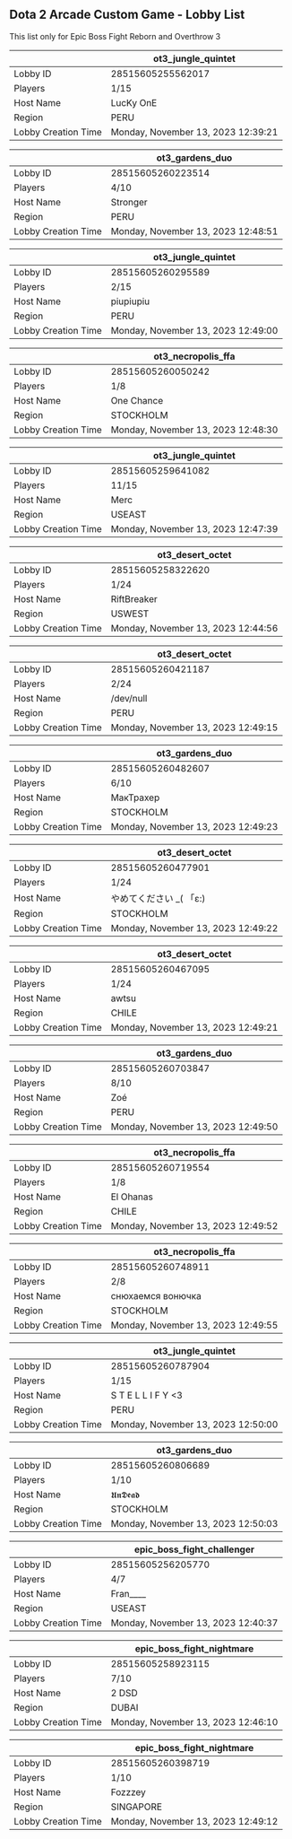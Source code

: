 ## Dota 2 Arcade Custom Game - Lobby List

This list only for Epic Boss Fight Reborn and Overthrow 3

|  | ot3_jungle_quintet |
| ------ | ------ |
| Lobby ID | 28515605255562017 |
| Players | 1/15 |
| Host Name | LucKy OnE |
| Region | PERU |
| Lobby Creation Time | Monday, November 13, 2023 12:39:21 |


|  | ot3_gardens_duo |
| ------ | ------ |
| Lobby ID | 28515605260223514 |
| Players | 4/10 |
| Host Name | Stronger |
| Region | PERU |
| Lobby Creation Time | Monday, November 13, 2023 12:48:51 |


|  | ot3_jungle_quintet |
| ------ | ------ |
| Lobby ID | 28515605260295589 |
| Players | 2/15 |
| Host Name | piupiupiu |
| Region | PERU |
| Lobby Creation Time | Monday, November 13, 2023 12:49:00 |


|  | ot3_necropolis_ffa |
| ------ | ------ |
| Lobby ID | 28515605260050242 |
| Players | 1/8 |
| Host Name | One Chance |
| Region | STOCKHOLM |
| Lobby Creation Time | Monday, November 13, 2023 12:48:30 |


|  | ot3_jungle_quintet |
| ------ | ------ |
| Lobby ID | 28515605259641082 |
| Players | 11/15 |
| Host Name | Merc |
| Region | USEAST |
| Lobby Creation Time | Monday, November 13, 2023 12:47:39 |


|  | ot3_desert_octet |
| ------ | ------ |
| Lobby ID | 28515605258322620 |
| Players | 1/24 |
| Host Name | RiftBreaker |
| Region | USWEST |
| Lobby Creation Time | Monday, November 13, 2023 12:44:56 |


|  | ot3_desert_octet |
| ------ | ------ |
| Lobby ID | 28515605260421187 |
| Players | 2/24 |
| Host Name | /dev/null |
| Region | PERU |
| Lobby Creation Time | Monday, November 13, 2023 12:49:15 |


|  | ot3_gardens_duo |
| ------ | ------ |
| Lobby ID | 28515605260482607 |
| Players | 6/10 |
| Host Name | МакТрахер |
| Region | STOCKHOLM |
| Lobby Creation Time | Monday, November 13, 2023 12:49:23 |


|  | ot3_desert_octet |
| ------ | ------ |
| Lobby ID | 28515605260477901 |
| Players | 1/24 |
| Host Name | やめてください _( 「ε:) |
| Region | STOCKHOLM |
| Lobby Creation Time | Monday, November 13, 2023 12:49:22 |


|  | ot3_desert_octet |
| ------ | ------ |
| Lobby ID | 28515605260467095 |
| Players | 1/24 |
| Host Name | awtsu |
| Region | CHILE |
| Lobby Creation Time | Monday, November 13, 2023 12:49:21 |


|  | ot3_gardens_duo |
| ------ | ------ |
| Lobby ID | 28515605260703847 |
| Players | 8/10 |
| Host Name | Zoé |
| Region | PERU |
| Lobby Creation Time | Monday, November 13, 2023 12:49:50 |


|  | ot3_necropolis_ffa |
| ------ | ------ |
| Lobby ID | 28515605260719554 |
| Players | 1/8 |
| Host Name | El Ohanas |
| Region | CHILE |
| Lobby Creation Time | Monday, November 13, 2023 12:49:52 |


|  | ot3_necropolis_ffa |
| ------ | ------ |
| Lobby ID | 28515605260748911 |
| Players | 2/8 |
| Host Name | снюхаемся вонючка |
| Region | STOCKHOLM |
| Lobby Creation Time | Monday, November 13, 2023 12:49:55 |


|  | ot3_jungle_quintet |
| ------ | ------ |
| Lobby ID | 28515605260787904 |
| Players | 1/15 |
| Host Name | S T E L L I F Y <3 |
| Region | PERU |
| Lobby Creation Time | Monday, November 13, 2023 12:50:00 |


|  | ot3_gardens_duo |
| ------ | ------ |
| Lobby ID | 28515605260806689 |
| Players | 1/10 |
| Host Name | 𝖀𝖓𝕯𝖊𝖆𝖉 |
| Region | STOCKHOLM |
| Lobby Creation Time | Monday, November 13, 2023 12:50:03 |


|  | epic_boss_fight_challenger |
| ------ | ------ |
| Lobby ID | 28515605256205770 |
| Players | 4/7 |
| Host Name | Fran____ |
| Region | USEAST |
| Lobby Creation Time | Monday, November 13, 2023 12:40:37 |


|  | epic_boss_fight_nightmare |
| ------ | ------ |
| Lobby ID | 28515605258923115 |
| Players | 7/10 |
| Host Name | 2 DSD |
| Region | DUBAI |
| Lobby Creation Time | Monday, November 13, 2023 12:46:10 |


|  | epic_boss_fight_nightmare |
| ------ | ------ |
| Lobby ID | 28515605260398719 |
| Players | 1/10 |
| Host Name | Fozzzey |
| Region | SINGAPORE |
| Lobby Creation Time | Monday, November 13, 2023 12:49:12 |


